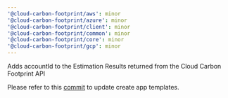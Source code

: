 ```yaml
---
'@cloud-carbon-footprint/aws': minor
'@cloud-carbon-footprint/azure': minor
'@cloud-carbon-footprint/client': minor
'@cloud-carbon-footprint/common': minor
'@cloud-carbon-footprint/core': minor
'@cloud-carbon-footprint/gcp': minor
---
```


Adds accountId to the Estimation Results returned from the Cloud Carbon Footprint API

Please refer to this [commit](https://github.com/cloud-carbon-footprint/cloud-carbon-footprint/commit/cd2d5b988544246d87abbc441895d76003fed72b) to update create app templates.
